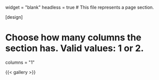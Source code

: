 widget = "blank"
headless = true  # This file represents a page section.


[design]
  # Choose how many columns the section has. Valid values: 1 or 2.
  columns = "1"

{{< gallery >}}
